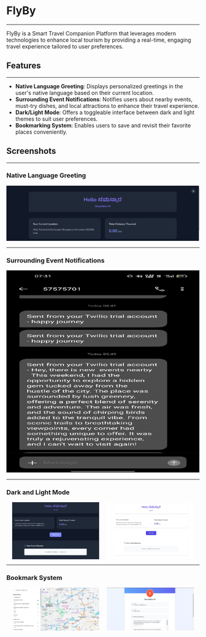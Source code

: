 # FlyBy

---

FlyBy is a Smart Travel Companion Platform that leverages modern technologies to enhance local tourism by providing a real-time, engaging travel experience tailored to user preferences.

## Features

---

- **Native Language Greeting**: Displays personalized greetings in the user's native language based on their current location.
- **Surrounding Event Notifications**: Notifies users about nearby events, must-try dishes, and local attractions to enhance their travel experience.
- **Dark/Light Mode**: Offers a toggleable interface between dark and light themes to suit user preferences.
- **Bookmarking System**: Enables users to save and revisit their favorite places conveniently.

## Screenshots

---

### Native Language Greeting

![Native Language Greeting](https://github.com/ShashidharM0118/O-win_WebDev/blob/main/greeting.jpg)

---

### Surrounding Event Notifications

![Surrounding Event Notifications](https://github.com/ShashidharM0118/O-win_WebDev/blob/main/notification.jpg)

---

### Dark and Light Mode

<div style="display: flex; gap: 20px; justify-content: center;">
  <img src="https://github.com/ShashidharM0118/O-win_WebDev/blob/main/dark.jpg" alt="Dark Mode" width="45%">
  <img src="https://github.com/ShashidharM0118/O-win_WebDev/blob/main/light.jpg" alt="Light Mode" width="45%">
</div>

---

### Bookmark System 

<div style="display: flex; gap: 20px; justify-content: center;">
  <img src="https://github.com/ShashidharM0118/O-win_WebDev/blob/main/bookmark.jpg" alt="Bookmarking System" width="45%">
  <img src="https://github.com/ShashidharM0118/O-win_WebDev/blob/main/profile.jpg" alt="Profile Page" width="45%">
</div>
